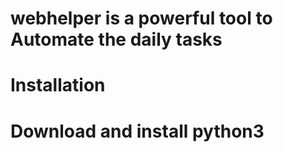 # webhelper is a powerful tool to Automate the daily tasks
# Installation
# Download and install python3
